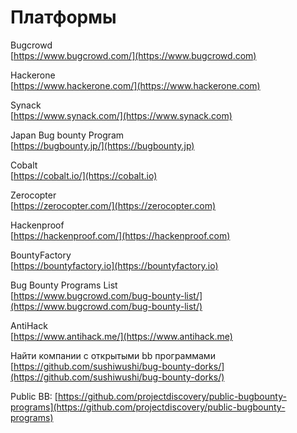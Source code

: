 # Платформы

Bugcrowd\
[https://www.bugcrowd.com/](https://www.bugcrowd.com)

Hackerone\
[https://www.hackerone.com/](https://www.hackerone.com)

Synack\
[https://www.synack.com/](https://www.synack.com)

Japan Bug bounty Program\
[https://bugbounty.jp/](https://bugbounty.jp)

Cobalt\
[https://cobalt.io/](https://cobalt.io)

Zerocopter\
[https://zerocopter.com/](https://zerocopter.com)

Hackenproof\
[https://hackenproof.com/](https://hackenproof.com)

BountyFactory\
[https://bountyfactory.io](https://bountyfactory.io)

Bug Bounty Programs List\
[https://www.bugcrowd.com/bug-bounty-list/](https://www.bugcrowd.com/bug-bounty-list/)

AntiHack\
[https://www.antihack.me/](https://www.antihack.me)

Найти компании с открытыми bb программами\
[https://github.com/sushiwushi/bug-bounty-dorks/](https://github.com/sushiwushi/bug-bounty-dorks/)



Public BB: [https://github.com/projectdiscovery/public-bugbounty-programs](https://github.com/projectdiscovery/public-bugbounty-programs)

